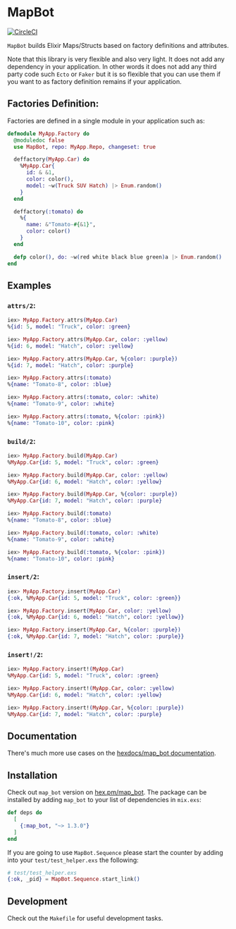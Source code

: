 # MapBot

[![CircleCI](https://circleci.com/gh/vnegrisolo/map_bot.svg?style=svg)](https://circleci.com/gh/vnegrisolo/map_bot)

`MapBot` builds Elixir Maps/Structs based on factory definitions and attributes.

Note that this library is very flexible and also very light. It does not add any dependency in your application. In other words it does not add any third party code such `Ecto` or `Faker` but it is so flexible that you can use them if you want to as factory definition remains if your application.

## Factories Definition:

Factories are defined in a single module in your application such as:

```elixir
defmodule MyApp.Factory do
  @moduledoc false
  use MapBot, repo: MyApp.Repo, changeset: true

  deffactory(MyApp.Car) do
    %MyApp.Car{
      id: & &1,
      color: color(),
      model: ~w(Truck SUV Hatch) |> Enum.random()
    }
  end

  deffactory(:tomato) do
    %{
      name: &"Tomato-#{&1}",
      color: color()
    }
  end

  defp color(), do: ~w(red white black blue green)a |> Enum.random()
end
```

## Examples

### `attrs/2`:

```elixir
iex> MyApp.Factory.attrs(MyApp.Car)
%{id: 5, model: "Truck", color: :green}

iex> MyApp.Factory.attrs(MyApp.Car, color: :yellow)
%{id: 6, model: "Hatch", color: :yellow}

iex> MyApp.Factory.attrs(MyApp.Car, %{color: :purple})
%{id: 7, model: "Hatch", color: :purple}

iex> MyApp.Factory.attrs(:tomato)
%{name: "Tomato-8", color: :blue}

iex> MyApp.Factory.attrs(:tomato, color: :white)
%{name: "Tomato-9", color: :white}

iex> MyApp.Factory.attrs(:tomato, %{color: :pink})
%{name: "Tomato-10", color: :pink}
```

### `build/2`:

```elixir
iex> MyApp.Factory.build(MyApp.Car)
%MyApp.Car{id: 5, model: "Truck", color: :green}

iex> MyApp.Factory.build(MyApp.Car, color: :yellow)
%MyApp.Car{id: 6, model: "Hatch", color: :yellow}

iex> MyApp.Factory.build(MyApp.Car, %{color: :purple})
%MyApp.Car{id: 7, model: "Hatch", color: :purple}

iex> MyApp.Factory.build(:tomato)
%{name: "Tomato-8", color: :blue}

iex> MyApp.Factory.build(:tomato, color: :white)
%{name: "Tomato-9", color: :white}

iex> MyApp.Factory.build(:tomato, %{color: :pink})
%{name: "Tomato-10", color: :pink}
```

### `insert/2`:

```elixir
iex> MyApp.Factory.insert(MyApp.Car)
{:ok, %MyApp.Car{id: 5, model: "Truck", color: :green}}

iex> MyApp.Factory.insert(MyApp.Car, color: :yellow)
{:ok, %MyApp.Car{id: 6, model: "Hatch", color: :yellow}}

iex> MyApp.Factory.insert(MyApp.Car, %{color: :purple})
{:ok, %MyApp.Car{id: 7, model: "Hatch", color: :purple}}
```

### `insert!/2`:

```elixir
iex> MyApp.Factory.insert!(MyApp.Car)
%MyApp.Car{id: 5, model: "Truck", color: :green}

iex> MyApp.Factory.insert!(MyApp.Car, color: :yellow)
%MyApp.Car{id: 6, model: "Hatch", color: :yellow}

iex> MyApp.Factory.insert!(MyApp.Car, %{color: :purple})
%MyApp.Car{id: 7, model: "Hatch", color: :purple}
```

## Documentation

There's much more use cases on the [hexdocs/map_bot documentation][hexdocs-map_bot].

## Installation

Check out `map_bot` version on [hex.pm/map_bot][hex-pm-map_bot]. The package can be installed by adding `map_bot` to your list of dependencies in `mix.exs`:

```elixir
def deps do
  [
    {:map_bot, "~> 1.3.0"}
  ]
end
```

If you are going to use `MapBot.Sequence` please start the counter by adding into your `test/test_helper.exs` the following:

```elixir
# test/test_helper.exs
{:ok, _pid} = MapBot.Sequence.start_link()
```

## Development

Check out the `Makefile` for useful development tasks.

<!-- Links & Images -->
[hex-pm-map_bot]: https://hex.pm/packages/map_bot 'MapBot on Hex'
[hexdocs-map_bot]: https://hexdocs.pm/map_bot/ 'MapBot on HexDocs'
